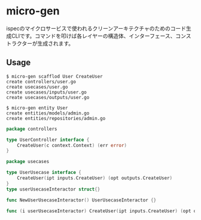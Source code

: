 # micro-gen
ispecのマイクロサービスで使われるクリーンアーキテクチャのためのコード生成CLIです。コマンドを叩けば各レイヤーの構造体、インターフェース、コンストラクターが生成されます。

## Usage
```
$ micro-gen scafflod User CreateUser
create controllers/user.go
create usecases/user.go
create usecases/inputs/user.go
create usecases/outputs/user.go

$ micro-gen entity User
create entities/models/admin.go
create entities/repositories/admin.go
```

```controllers/user.go
package controllers

type UserController interface {
	CreateUser(c context.Context) (err error)
}
```

```usecases/user.go
package usecases

type UserUsecase interface {
	CreateUser(ipt inputs.CreateUser) (opt outputs.CreateUser)
}
type userUsecaseInteractor struct{}

func NewUserUsecaseInteractor() UserUsecaseInteractor {}

func (i userUsecaseInteractor) CreateUser(ipt inputs.CreateUser) (opt outputs.CreateUser) {}

```


